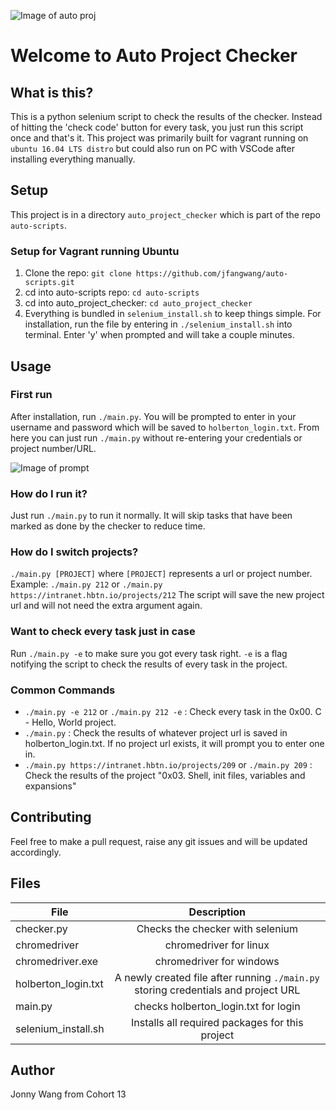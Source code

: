 ![Image of auto proj](https://i.imgur.com/WZNODKC.png)
# Welcome to Auto Project Checker
## What is this?
This is a python selenium script to check the results of the checker. Instead of hitting the 'check code' button for every task, you just run this script once and that's it. This project was primarily built for vagrant running on ```ubuntu 16.04 LTS distro``` but could also run on PC with VSCode after installing everything manually.
## Setup
This project is in a directory ```auto_project_checker``` which is part of the repo ```auto-scripts```.
### Setup for Vagrant running Ubuntu

1. Clone the repo: ```git clone https://github.com/jfangwang/auto-scripts.git```
2. cd into auto-scripts repo: ```cd auto-scripts```
3. cd into auto_project_checker: ```cd auto_project_checker```
4. Everything is bundled in ```selenium_install.sh``` to keep things simple. For installation, run the file by entering in ```./selenium_install.sh``` into terminal. Enter 'y' when prompted and will take a couple minutes.

## Usage
### First run
After installation, run ```./main.py```. You will be prompted to enter in your username and password which will be saved to ```holberton_login.txt```. From here you can just run ```./main.py``` without re-entering your credentials or project number/URL.

![Image of prompt](https://i.imgur.com/CK9VBQQ.png)

### How do I run it?
Just run ```./main.py``` to run it normally. It will skip tasks that have been marked as done by the checker to reduce time.
### How do I switch projects?
```./main.py [PROJECT]``` where ```[PROJECT]``` represents a url or project number.
Example: ```./main.py 212``` or ```./main.py https://intranet.hbtn.io/projects/212```
The script will save the new project url and will not need the extra argument again.
### Want to check every task just in case
Run ```./main.py -e``` to make sure you got every task right. ```-e``` is a flag notifying the script to check the results of every task in the project. 

### Common Commands

* ```./main.py -e 212``` or ```./main.py 212 -e``` : Check every task in the 0x00. C - Hello, World project.
* ```./main.py``` : Check the results of whatever project url is saved in holberton_login.txt. If no project url exists, it will prompt you to enter one in.
* ```./main.py https://intranet.hbtn.io/projects/209``` or ```./main.py 209``` : Check the results of the project "0x03. Shell, init files, variables and expansions"
## Contributing
Feel free to make a pull request, raise any git issues and will be updated accordingly.

## Files

| File          | Description   |
| ------------- |:-------------:|
| checker.py    | Checks the checker with selenium     |
| chromedriver      | chromedriver for linux     |
| chromedriver.exe      | chromedriver for windows     |
| holberton_login.txt      | A newly created file after running ```./main.py``` storing credentials and project URL|
| main.py     | checks holberton_login.txt for login    |
| selenium_install.sh      | Installs all required packages for this project   |

## Author
Jonny Wang from Cohort 13
